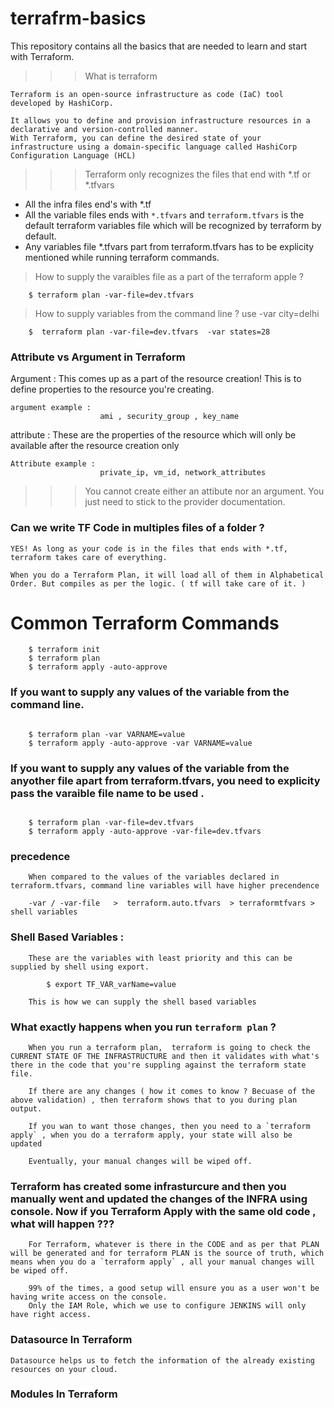 # terrafrm-basics

This repository contains all the basics that are needed to learn and start with Terraform.

>>> What is terraform

```
Terraform is an open-source infrastructure as code (IaC) tool developed by HashiCorp. 

It allows you to define and provision infrastructure resources in a declarative and version-controlled manner. 
With Terraform, you can define the desired state of your infrastructure using a domain-specific language called HashiCorp Configuration Language (HCL) 
```

>>> Terraform only recognizes the files that end with *.tf or *.tfvars 

*   All the infra files end's with *.tf 
*   All the variable files ends with `*.tfvars` and `terraform.tfvars` is the default terraform variables file which will be recognized by terraform by default. 
*   Any variables file *.tfvars part from terraform.tfvars has to be explicity mentioned while running terraform commands.

> How to supply the varaibles file as a part of the terraform apple ?

```
    $ terraform plan -var-file=dev.tfvars 
```

> How to supply variables from the command line ? use -var city=delhi

```
    $  terraform plan -var-file=dev.tfvars  -var states=28
```


### Attribute vs Argument in Terraform 

Argument   : This comes up as a part of the resource creation! This is to define properties to the resource you're creating.
```
argument example : 
                    ami , security_group , key_name
```
attribute  : These are the properties of the resource which will only be available after the resource creation only 

```
Attribute example : 
                    private_ip, vm_id, network_attributes
```

>>> You cannot create either an attibute nor an argument. You just need to stick to the provider documentation.


### Can we write TF Code in multiples files of a folder ?

```
YES! As long as your code is in the files that ends with *.tf, terraform takes care of everything.

When you do a Terraform Plan, it will load all of them in Alphabetical Order. But compiles as per the logic. ( tf will take care of it. )

```


# Common Terraform Commands 

```
    $ terraform init 
    $ terraform plan
    $ terraform apply -auto-approve 

```

### If you want to supply any values of the variable from the command line. 
```

    $ terraform plan -var VARNAME=value
    $ terraform apply -auto-approve -var VARNAME=value

```

### If you want to supply any values of the variable from the anyother file apart from terraform.tfvars, you need to explicity pass the varaible file name to be used . 
```

    $ terraform plan -var-file=dev.tfvars
    $ terraform apply -auto-approve -var-file=dev.tfvars

``` 


### precedence 

```
    When compared to the values of the variables declared in terraform.tfvars, command line variables will have higher precendence

    -var / -var-file   >  terraform.auto.tfvars  > terraformtfvars > shell variables
```


### Shell Based Variables :

```
    These are the variables with least priority and this can be supplied by shell using export.

        $ export TF_VAR_varName=value 
    
    This is how we can supply the shell based variables
```


### What exactly happens when you run `terraform plan`  ? 

```
    When you run a terraform plan,  terraform is going to check the CURRENT STATE OF THE INFRASTRUCTURE and then it validates with what's there in the code that you're suppling against the terraform state file.

    If there are any changes ( how it comes to know ? Becuase of the above validation) , then terraform shows that to you during plan output.

    If you wan to want those changes, then you need to a `terraform apply` , when you do a terraform apply, your state will also be updated

    Eventually, your manual changes will be wiped off.
```

### Terraform has created some infrasturcure and then you manually went and updated the changes of the INFRA using console. Now if you Terraform Apply with the same old code , what will happen ???

```
    For Terraform, whatever is there in the CODE and as per that PLAN will be generated and for terraform PLAN is the source of truth, which means when you do a `terraform apply` , all your manual changes will be wiped off.

    99% of the times, a good setup will ensure you as a user won't be having write access on the console.
    Only the IAM Role, which we use to configure JENKINS will only have right access.
```


### Datasource In Terraform 

```
Datasource helps us to fetch the information of the already existing resources on your cloud.
```


### Modules In Terraform
